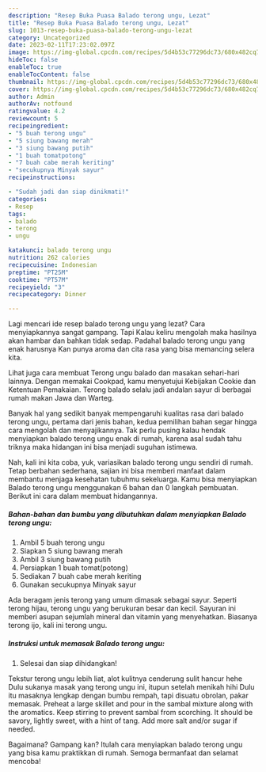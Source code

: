 ```yaml
---
description: "Resep Buka Puasa Balado terong ungu, Lezat"
title: "Resep Buka Puasa Balado terong ungu, Lezat"
slug: 1013-resep-buka-puasa-balado-terong-ungu-lezat
category: Uncategorized
date: 2023-02-11T17:23:02.097Z
image: https://img-global.cpcdn.com/recipes/5d4b53c77296dc73/680x482cq70/balado-terong-ungu-foto-resep-utama.jpg
hideToc: false
enableToc: true
enableTocContent: false
thumbnail: https://img-global.cpcdn.com/recipes/5d4b53c77296dc73/680x482cq70/balado-terong-ungu-foto-resep-utama.jpg
cover: https://img-global.cpcdn.com/recipes/5d4b53c77296dc73/680x482cq70/balado-terong-ungu-foto-resep-utama.jpg
author: Admin
authorAv: notfound
ratingvalue: 4.2
reviewcount: 5
recipeingredient:
- "5 buah terong ungu"
- "5 siung bawang merah"
- "3 siung bawang putih"
- "1 buah tomatpotong"
- "7 buah cabe merah keriting"
- "secukupnya Minyak sayur"
recipeinstructions:

- "Sudah jadi dan siap dinikmati!"
categories:
- Resep
tags:
- balado
- terong
- ungu

katakunci: balado terong ungu 
nutrition: 262 calories
recipecuisine: Indonesian
preptime: "PT25M"
cooktime: "PT57M"
recipeyield: "3"
recipecategory: Dinner

---
```



Lagi mencari ide resep balado terong ungu yang lezat? Cara menyiapkannya sangat gampang. Tapi Kalau keliru mengolah maka hasilnya akan hambar dan bahkan tidak sedap. Padahal balado terong ungu yang enak harusnya Kan punya aroma dan cita rasa yang bisa memancing selera kita.


Lihat juga cara membuat Terong ungu balado dan masakan sehari-hari lainnya. Dengan memakai Cookpad, kamu menyetujui Kebijakan Cookie dan Ketentuan Pemakaian. Terong balado selalu jadi andalan sayur di berbagai rumah makan Jawa dan Warteg.

Banyak hal yang sedikit banyak mempengaruhi kualitas rasa dari balado terong ungu, pertama dari jenis bahan, kedua pemilihan bahan segar hingga cara mengolah dan menyajikannya. Tak perlu pusing kalau hendak menyiapkan balado terong ungu enak di rumah, karena asal sudah tahu triknya maka hidangan ini bisa menjadi suguhan istimewa.


Nah, kali ini kita coba, yuk, variasikan balado terong ungu sendiri di rumah. Tetap berbahan sederhana, sajian ini bisa memberi manfaat dalam membantu menjaga kesehatan tubuhmu sekeluarga. Kamu bisa menyiapkan Balado terong ungu menggunakan 6 bahan dan 0 langkah pembuatan. Berikut ini cara dalam membuat hidangannya.

<!--inarticleads1-->

##### Bahan-bahan dan bumbu yang dibutuhkan dalam menyiapkan Balado terong ungu:

1. Ambil 5 buah terong ungu
1. Siapkan 5 siung bawang merah
1. Ambil 3 siung bawang putih
1. Persiapkan 1 buah tomat(potong)
1. Sediakan 7 buah cabe merah keriting
1. Gunakan secukupnya Minyak sayur


Ada beragam jenis terong yang umum dimasak sebagai sayur. Seperti terong hijau, terong ungu yang berukuran besar dan kecil. Sayuran ini memberi asupan sejumlah mineral dan vitamin yang menyehatkan. Biasanya terong ijo, kali ini terong ungu. 

<!--inarticleads2-->

##### Instruksi untuk memasak Balado terong ungu:


1. Selesai dan siap dihidangkan!

Tekstur terong ungu lebih liat, alot kulitnya cenderung sulit hancur hehe Dulu sukanya masak yang terong ungu ini, itupun setelah menikah hihi Dulu itu masaknya lengkap dengan bumbu rempah, tapi disuatu obrolan, pakar memasak. Preheat a large skillet and pour in the sambal mixture along with the aromatics. Keep stirring to prevent sambal from scorching. It should be savory, lightly sweet, with a hint of tang. Add more salt and/or sugar if needed. 

Bagaimana? Gampang kan? Itulah cara menyiapkan balado terong ungu yang bisa kamu praktikkan di rumah. Semoga bermanfaat dan selamat mencoba!
